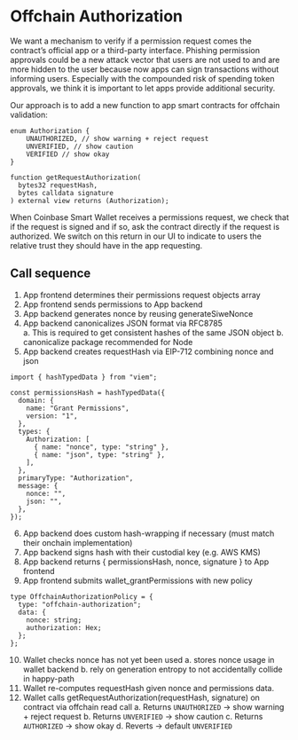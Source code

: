 # Offchain Authorization

We want a mechanism to verify if a permission request comes the contract’s official app or a third-party interface. Phishing permission approvals could be a new attack vector that users are not used to and are more hidden to the user because now apps can sign transactions without informing users. Especially with the compounded risk of spending token approvals, we think it is important to let apps provide additional security.

Our approach is to add a new function to app smart contracts for offchain validation:

```solidity
enum Authorization {
    UNAUTHORIZED, // show warning + reject request
    UNVERIFIED, // show caution
    VERIFIED // show okay
}

function getRequestAuthorization(
  bytes32 requestHash,
  bytes calldata signature
) external view returns (Authorization);
```

When Coinbase Smart Wallet receives a permissions request, we check that if the request is signed and if so, ask the contract directly if the request is authorized. We switch on this return in our UI to indicate to users the relative trust they should have in the app requesting.

## Call sequence

1. App frontend determines their permissions request objects array
2. App frontend sends permissions to App backend
3. App backend generates nonce by reusing generateSiweNonce
4. App backend canonicalizes JSON format via RFC8785  
   a. This is required to get consistent hashes of the same JSON object
   b. canonicalize package recommended for Node
5. App backend creates requestHash via EIP-712 combining nonce and json

```tsx
import { hashTypedData } from "viem";

const permissionsHash = hashTypedData({
  domain: {
    name: "Grant Permissions",
    version: "1",
  },
  types: {
    Authorization: [
      { name: "nonce", type: "string" },
      { name: "json", type: "string" },
    ],
  },
  primaryType: "Authorization",
  message: {
    nonce: "",
    json: "",
  },
});
```

6. App backend does custom hash-wrapping if necessary (must match their onchain implementation)
7. App backend signs hash with their custodial key (e.g. AWS KMS)
8. App backend returns { permissionsHash, nonce, signature } to App frontend
9. App frontend submits wallet_grantPermissions with new policy

```tsx
type OffchainAuthorizationPolicy = {
  type: "offchain-authorization";
  data: {
    nonce: string;
    authorization: Hex;
  };
};
```

10. Wallet checks nonce has not yet been used
    a. stores nonce usage in wallet backend
    b. rely on generation entropy to not accidentally collide in happy-path
11. Wallet re-computes requestHash given nonce and permissions data.
12. Wallet calls getRequestAuthorization(requestHash, signature) on contract via offchain read call
    a. Returns `UNAUTHORIZED` -> show warning + reject request
    b. Returns `UNVERIFIED` -> show caution
    c. Returns `AUTHORIZED` -> show okay
    d. Reverts -> default `UNVERIFIED`
